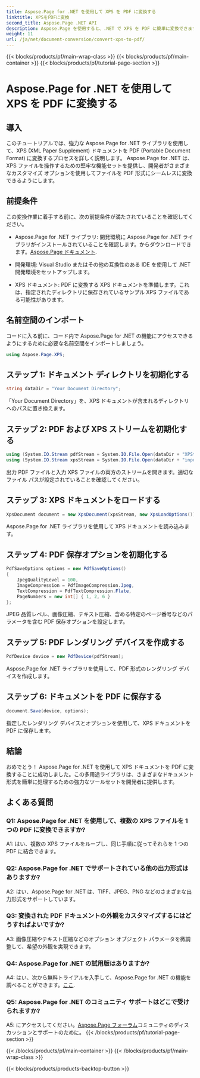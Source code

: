 ```yaml
---
title: Aspose.Page for .NET を使用して XPS を PDF に変換する
linktitle: XPSをPDFに変換
second_title: Aspose.Page .NET API
description: Aspose.Page を使用すると、.NET で XPS を PDF に簡単に変換できます。ライブラリをダウンロードし、ドキュメントを調べて、無料トライアルを入手してください。
weight: 11
url: /ja/net/document-conversion/convert-xps-to-pdf/
---
```


{{< blocks/products/pf/main-wrap-class >}}
{{< blocks/products/pf/main-container >}}
{{< blocks/products/pf/tutorial-page-section >}}

# Aspose.Page for .NET を使用して XPS を PDF に変換する

## 導入

このチュートリアルでは、強力な Aspose.Page for .NET ライブラリを使用して、XPS (XML Paper Supplement) ドキュメントを PDF (Portable Document Format) に変換するプロセスを詳しく説明します。 Aspose.Page for .NET は、XPS ファイルを操作するための堅牢な機能セットを提供し、開発者がさまざまなカスタマイズ オプションを使用してファイルを PDF 形式にシームレスに変換できるようにします。

## 前提条件

この変換作業に着手する前に、次の前提条件が満たされていることを確認してください。

-  Aspose.Page for .NET ライブラリ: 開発環境に Aspose.Page for .NET ライブラリがインストールされていることを確認します。からダウンロードできます。[Aspose.Page ドキュメント](https://reference.aspose.com/page/net/).

- 開発環境: Visual Studio またはその他の互換性のある IDE を使用して .NET 開発環境をセットアップします。

- XPS ドキュメント: PDF に変換する XPS ドキュメントを準備します。これは、指定されたディレクトリに保存されているサンプル XPS ファイルである可能性があります。

## 名前空間のインポート

コードに入る前に、コード内で Aspose.Page for .NET の機能にアクセスできるようにするために必要な名前空間をインポートしましょう。

```csharp
using Aspose.Page.XPS;
```

## ステップ 1: ドキュメント ディレクトリを初期化する

```csharp
string dataDir = "Your Document Directory";
```

「Your Document Directory」を、XPS ドキュメントが含まれるディレクトリへのパスに置き換えます。

## ステップ 2: PDF および XPS ストリームを初期化する

```csharp
using (System.IO.Stream pdfStream = System.IO.File.Open(dataDir + "XPStoPDF_out.pdf", System.IO.FileMode.OpenOrCreate, System.IO.FileAccess.Write))
using (System.IO.Stream xpsStream = System.IO.File.Open(dataDir + "input.xps", System.IO.FileMode.Open))
```

出力 PDF ファイルと入力 XPS ファイルの両方のストリームを開きます。適切なファイル パスが設定されていることを確認してください。

## ステップ 3: XPS ドキュメントをロードする

```csharp
XpsDocument document = new XpsDocument(xpsStream, new XpsLoadOptions());
```

Aspose.Page for .NET ライブラリを使用して XPS ドキュメントを読み込みます。

## ステップ 4: PDF 保存オプションを初期化する

```csharp
PdfSaveOptions options = new PdfSaveOptions()
{
    JpegQualityLevel = 100,
    ImageCompression = PdfImageCompression.Jpeg,
    TextCompression = PdfTextCompression.Flate,
    PageNumbers = new int[] { 1, 2, 6 }
};
```

JPEG 品質レベル、画像圧縮、テキスト圧縮、含める特定のページ番号などのパラメータを含む PDF 保存オプションを設定します。

## ステップ 5: PDF レンダリング デバイスを作成する

```csharp
PdfDevice device = new PdfDevice(pdfStream);
```

Aspose.Page for .NET ライブラリを使用して、PDF 形式のレンダリング デバイスを作成します。

## ステップ 6: ドキュメントを PDF に保存する

```csharp
document.Save(device, options);
```

指定したレンダリング デバイスとオプションを使用して、XPS ドキュメントを PDF に保存します。

## 結論

おめでとう！ Aspose.Page for .NET を使用して XPS ドキュメントを PDF に変換することに成功しました。この多用途ライブラリは、さまざまなドキュメント形式を簡単に処理するための強力なツールセットを開発者に提供します。

## よくある質問

### Q1: Aspose.Page for .NET を使用して、複数の XPS ファイルを 1 つの PDF に変換できますか?

A1: はい、複数の XPS ファイルをループし、同じ手順に従ってそれらを 1 つの PDF に結合できます。

### Q2: Aspose.Page for .NET でサポートされている他の出力形式はありますか?

A2: はい、Aspose.Page for .NET は、TIFF、JPEG、PNG などのさまざまな出力形式をサポートしています。

### Q3: 変換された PDF ドキュメントの外観をカスタマイズするにはどうすればよいですか?

A3: 画像圧縮やテキスト圧縮などのオプション オブジェクト パラメータを微調整して、希望の外観を実現できます。

### Q4: Aspose.Page for .NET の試用版はありますか?

 A4: はい、次から無料トライアルを入手して、Aspose.Page for .NET の機能を調べることができます。[ここ](https://releases.aspose.com/).

### Q5: Aspose.Page for .NET のコミュニティ サポートはどこで受けられますか?

 A5: にアクセスしてください。[Aspose.Page フォーラム](https://forum.aspose.com/c/page/39)コミュニティのディスカッションとサポートのために。
{{< /blocks/products/pf/tutorial-page-section >}}

{{< /blocks/products/pf/main-container >}}
{{< /blocks/products/pf/main-wrap-class >}}

{{< blocks/products/products-backtop-button >}}
